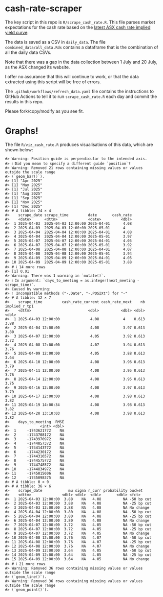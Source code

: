
<!-- README.md is generated from README.Rmd. Please edit that file -->

# cash-rate-scraper

The key script in this repo is `R/scrape_cash_rate.R`. This file parses
market expectations for the cash rate based on the [latest ASX cash rate
implied yield
curve](https://www.asx.com.au/markets/trade-our-derivatives-market/futures-market/rba-rate-tracker).

The data is saved as a CSV in `daily_data`. The file
`combined_data/all_data.Rds` contains a dataframe that is the
combination of all the daily data CSVs.

Note that there was a gap in the data collection between 1 July and 20
July, as the ASX changed its website.

I offer no assurance that this will continue to work, or that the data
extracted using this script will be free of errors.

The `.github/workflows/refresh_data.yaml` file contains the instructions
to GitHub Actions to tell it to run `scrape_cash_rate.R` each day and
commit the results in this repo.

Please fork/copy/modify as you see fit.

# Graphs!

The file `R/viz_cash_rate.R` produces visualisations of this data, which
are shown below:

    #> Warning: Position guide is perpendicular to the intended axis.
    #> ℹ Did you mean to specify a different guide `position`?
    #> Warning: Removed 21 rows containing missing values or values outside the scale range
    #> (`geom_bar()`).
    #> [1] "Apr 2025"
    #> [1] "May 2025"
    #> [1] "Jul 2025"
    #> [1] "Aug 2025"
    #> [1] "Sep 2025"
    #> [1] "Nov 2025"
    #> [1] "Dec 2025"
    #> # A tibble: 24 × 4
    #>    scrape_date scrape_time         date       cash_rate
    #>    <date>      <dttm>              <date>         <dbl>
    #>  1 2025-04-03  2025-04-03 12:00:00 2025-04-01      4.08
    #>  2 2025-04-03  2025-04-03 12:00:00 2025-05-01      4   
    #>  3 2025-04-04  2025-04-04 12:00:00 2025-04-01      4.08
    #>  4 2025-04-04  2025-04-04 12:00:00 2025-05-01      3.97
    #>  5 2025-04-07  2025-04-07 12:00:00 2025-04-01      4.05
    #>  6 2025-04-07  2025-04-07 12:00:00 2025-05-01      3.92
    #>  7 2025-04-08  2025-04-08 12:00:00 2025-04-01      4.07
    #>  8 2025-04-08  2025-04-08 12:00:00 2025-05-01      3.94
    #>  9 2025-04-09  2025-04-09 12:00:00 2025-04-01      4.05
    #> 10 2025-04-09  2025-04-09 12:00:00 2025-05-01      3.88
    #> # ℹ 14 more rows
    #> [1] 0.01
    #> Warning: There was 1 warning in `mutate()`.
    #> ℹ In argument: `days_to_meeting = as.integer(next_meeting - scrape_time)`.
    #> Caused by warning:
    #> ! Incompatible methods ("-.Date", "-.POSIXt") for "-"
    #> # A tibble: 12 × 7
    #>    scrape_time         cash_rate_current cash_rate_next    nb implied_r_tp1
    #>    <dttm>                          <dbl>          <dbl> <dbl>         <dbl>
    #>  1 2025-04-03 12:00:00              4.08           4    0.613          3.88
    #>  2 2025-04-04 12:00:00              4.08           3.97 0.613          3.80
    #>  3 2025-04-07 12:00:00              4.05           3.92 0.613          3.72
    #>  4 2025-04-08 12:00:00              4.07           3.94 0.613          3.76
    #>  5 2025-04-09 12:00:00              4.05           3.88 0.613          3.64
    #>  6 2025-04-10 12:00:00              4.08           3.96 0.613          3.79
    #>  7 2025-04-11 12:00:00              4.08           3.95 0.613          3.76
    #>  8 2025-04-14 12:00:00              4.08           3.95 0.613          3.75
    #>  9 2025-04-16 12:00:00              4.08           3.97 0.613          3.79
    #> 10 2025-04-17 12:00:00              4.08           3.98 0.613          3.82
    #> 11 2025-04-19 14:00:34              4.08           3.98 0.613          3.82
    #> 12 2025-04-20 13:10:03              4.08           3.98 0.613          3.82
    #>    days_to_meeting  RMSE
    #>              <int> <dbl>
    #>  1     -1743621772    NA
    #>  2     -1743708172    NA
    #>  3     -1743970972    NA
    #>  4     -1744057372    NA
    #>  5     -1744143772    NA
    #>  6     -1744230172    NA
    #>  7     -1744316572    NA
    #>  8     -1744575772    NA
    #>  9     -1744748572    NA
    #> 10     -1744834972    NA
    #> 11     -1745015006    NA
    #> 12     -1745098375    NA
    #> # A tibble: 0 × 0
    #> # A tibble: 36 × 6
    #>    scrape_date            mu sigma r_curr probability bucket    
    #>    <dttm>              <dbl> <dbl>  <dbl>       <dbl> <fct>     
    #>  1 2025-04-03 12:00:00  3.88    NA   4.08          NA -50 bp cut
    #>  2 2025-04-03 12:00:00  3.88    NA   4.08          NA -25 bp cut
    #>  3 2025-04-03 12:00:00  3.88    NA   4.08          NA No change 
    #>  4 2025-04-04 12:00:00  3.80    NA   4.08          NA -50 bp cut
    #>  5 2025-04-04 12:00:00  3.80    NA   4.08          NA -25 bp cut
    #>  6 2025-04-04 12:00:00  3.80    NA   4.08          NA No change 
    #>  7 2025-04-07 12:00:00  3.72    NA   4.05          NA -50 bp cut
    #>  8 2025-04-07 12:00:00  3.72    NA   4.05          NA -25 bp cut
    #>  9 2025-04-07 12:00:00  3.72    NA   4.05          NA No change 
    #> 10 2025-04-08 12:00:00  3.76    NA   4.07          NA -50 bp cut
    #> 11 2025-04-08 12:00:00  3.76    NA   4.07          NA -25 bp cut
    #> 12 2025-04-08 12:00:00  3.76    NA   4.07          NA No change 
    #> 13 2025-04-09 12:00:00  3.64    NA   4.05          NA -50 bp cut
    #> 14 2025-04-09 12:00:00  3.64    NA   4.05          NA -25 bp cut
    #> 15 2025-04-09 12:00:00  3.64    NA   4.05          NA No change 
    #> # ℹ 21 more rows
    #> Warning: Removed 36 rows containing missing values or values outside the scale range
    #> (`geom_line()`).
    #> Warning: Removed 36 rows containing missing values or values outside the scale range
    #> (`geom_point()`).
